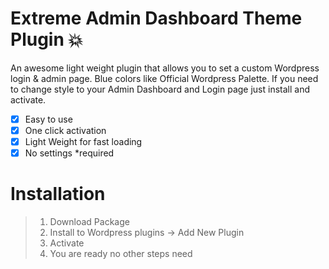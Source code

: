 # Extreme Admin Dashboard Theme Plugin :boom:

An awesome light weight plugin that allows you to set a custom Wordpress login & admin page.
Blue colors like Official Wordpress Palette.
If you need to change style to your Admin Dashboard and Login page just install and activate.

- [x] Easy to use
- [x] One click activation
- [x] Light Weight for fast loading
- [x] No settings *required

# Installation
>1. Download Package
>2. Install to Wordpress plugins -> Add New Plugin
>3. Activate
>4. You are ready no other steps need


